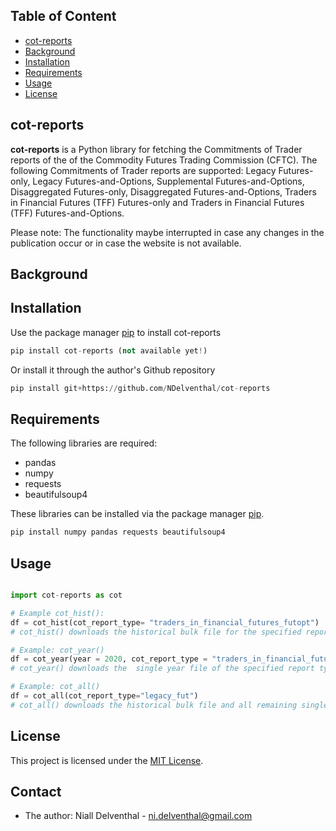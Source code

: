 <!-- TOC -->
## Table of Content
- [cot-reports](#cot-reports) 
- [Background](#background)
- [Installation](#installation)
- [Requirements](#requirements)
- [Usage](#usage)
- [License](#license)
<!-- /TOC -->

## cot-reports
**cot-reports** is a Python library for fetching the Commitments of Trader reports of the of the Commodity Futures Trading Commission (CFTC). The following Commitments of Trader reports are supported: Legacy Futures-only, Legacy Futures-and-Options, Supplemental Futures-and-Options, Disaggregated Futures-only, Disaggregated Futures-and-Options, Traders in Financial Futures (TFF) Futures-only and Traders in Financial Futures (TFF) Futures-and-Options.

Please note: The functionality maybe interrupted in case any changes in the publication occur or in case the website is not available.  

## Background


## Installation

Use the package manager [pip](https://pip.pypa.io/en/stable/) to install cot-reports

```python
pip install cot-reports (not available yet!)
```
Or install it through the author's Github repository 

```python
pip install git+https://github.com/NDelventhal/cot-reports
```

## Requirements 

The following libraries are required: 
- pandas
- numpy
- requests 
- beautifulsoup4

These libraries can be installed via the package manager [pip](https://pip.pypa.io/en/stable/).

```python
pip install numpy pandas requests beautifulsoup4
```

## Usage

```python

import cot-reports as cot

# Example cot_hist():
df = cot_hist(cot_report_type= "traders_in_financial_futures_futopt")
# cot_hist() downloads the historical bulk file for the specified report typ, in this example of the   Returns the data as dataframe.

# Example: cot_year()
df = cot_year(year = 2020, cot_report_type = "traders_in_financial_futures_fut")
# cot_year() downloads the  single year file of the specified report type and year. Returns the data as dataframe.

# Example: cot_all()
df = cot_all(cot_report_type="legacy_fut")
# cot_all() downloads the historical bulk file and all remaining single year files of the specified report type.  Returns the data as dataframe.


```

## License

This project is licensed under the [MIT License](https://github.com/NDelventhal/cot-reports/blob/main/LICENSE).

## Contact

- The author: Niall Delventhal - ni.delventhal@gmail.com

